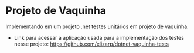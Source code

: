 # Projeto de Vaquinha
Implementando em um projeto .net testes unitários em projeto de vaquinha.
- Link para acessar a aplicação usada para a implementação dos testes nesse projeto: https://github.com/elizarp/dotnet-vaquinha-tests
